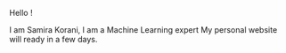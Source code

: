 Hello !

I am Samira Korani, I am a Machine Learning expert
My personal website will ready in a few days.
